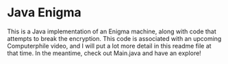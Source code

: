 # Java Enigma

This is a Java implementation of an Enigma machine, along with code that attempts to break the encryption. This code is associated with an upcoming Computerphile video, and I will put a lot more detail in this readme file at that time. In the meantime, check out Main.java and have an explore!